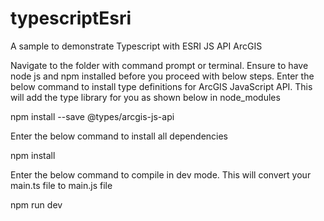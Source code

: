 # typescriptEsri
A sample to demonstrate Typescript with ESRI JS API ArcGIS

Navigate to the folder with command prompt or terminal. Ensure to have node js and npm installed before you proceed with below steps.
Enter the below command to install type definitions for ArcGIS JavaScript API. This will add the type library for you as shown below in node_modules

npm install --save @types/arcgis-js-api

Enter the below command to install all dependencies

npm install

Enter the below command to compile in dev mode. This will convert your main.ts file to main.js file

npm run dev
